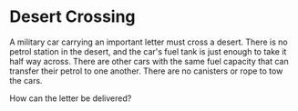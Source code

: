 # Desert Crossing

A military car carrying an important letter must cross a desert. There is no petrol station in the desert, and the car's fuel tank is just enough to take it half way across. There are other cars with the same fuel capacity that can transfer their petrol to one another. There are no canisters or rope to tow the cars.

How can the letter be delivered?
